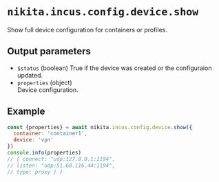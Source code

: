 
# `nikita.incus.config.device.show`

Show full device configuration for containers or profiles.

## Output parameters

* `$status` (boolean)
  True if the device was created or the configuraion updated.
* `properties` (object)   
  Device configuration.

## Example

```js
const {properties} = await nikita.incus.config.device.show({
  container: 'container1',
  device: 'vpn'
})
console.info(properties)
// { connect: "udp:127.0.0.1:1194",
// listen: "udp:51.68.116.44:1194",
// type: proxy } }
```
